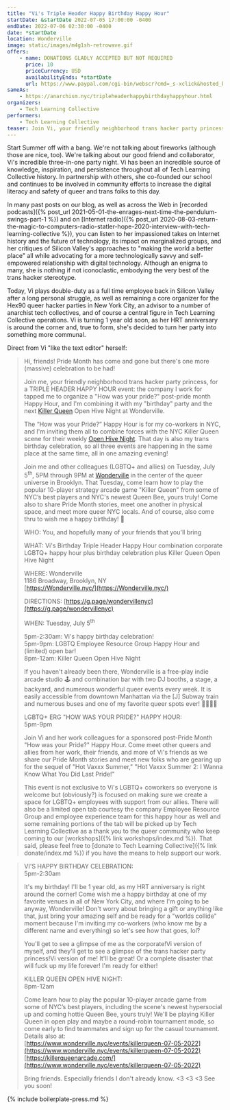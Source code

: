 ```yaml
---
title: "Vi's Triple Header Happy Birthday Happy Hour"
startDate: &startDate 2022-07-05 17:00:00 -0400
endDate: 2022-07-06 02:30:00 -0400
date: *startDate
location: Wonderville
image: static/images/m4g1sh-retrowave.gif
offers:
    - name: DONATIONS GLADLY ACCEPTED BUT NOT REQUIRED
      price: 10
      priceCurrency: USD
      availabilityEnds: *startDate
      url: https://www.paypal.com/cgi-bin/webscr?cmd=_s-xclick&hosted_button_id=PW4TUNMA53J3J&source=url
sameAs:
    - https://anarchism.nyc/tripleheaderhappybirthdayhappyhour.html
organizers:
    - Tech Learning Collective
performers:
    - Tech Learning Collective
teaser: Join Vi, your friendly neighborhood trans hacker party princess, for a TRIPLE HEADER HAPPY HOUR event. As an active member of an LGBTQ+ Employee Resource Group (ERG), Vi is hosting a post-Pride Month "How was your Pride?" Happy Hour with (limited) open bar tab, sponsored in partnership with her other employer and Tech Learning Collective. She's chosen to combine it with the next Killer Queen Open Hive Night plus her 1 year HRT anniversary. So come party with Vi, her colleagues "from work," the Tech Learning Collective staff and student body, and the NYC Killer Queen scene for a three-in-one birthday/Pride spectacular mashup celebrating NYC's newest up and coming hottie Queen Bee's 1-year traniversary!
---
```


Start Summer off with a bang. We're not talking about fireworks (although those are nice, too). We're talking about our good friend and collaborator, Vi's incredible three-in-one party night. Vi has been an incredible source of knowledge, inspiration, and persistence throughout all of Tech Learning Collective history. In partnership with others, she co-founded our school and continues to be involved in community efforts to increase the digital literacy and safety of queer and trans folks to this day.

In many past posts on our blog, as well as across the Web in [recorded podcasts]({% post_url 2021-05-01-the-enrages-next-time-the-pendulum-swings-part-1 %}) and on [Internet radio]({% post_url 2020-08-03-return-the-magic-to-computers-radio-statler-hope-2020-interview-with-tech-learning-collective %}), you can listen to her impassioned takes on Internet history and the future of technology, its impact on marginalized groups, and her critiques of Silicon Valley's approaches to "making the world a better place" all while advocating for a more technologically savvy and self-empowered relationship with digital technology. Although an enigma to many, she is nothing if not iconoclastic, embodying the very best of the trans hacker stereotype.

Today, Vi plays double-duty as a full time employee back in Silicon Valley after a long personal struggle, as well as remaining a core organizer for the Hex90 queer hacker parties in New York City, an advisor to a number of anarchist tech collectives, and of course a central figure in Tech Learning Collective operations. Vi is turning 1 year old soon, as her HRT anniversary is around the corner and, true to form, she's decided to turn her party into something more communal.

Direct from Vi "like the text editor" herself:

> Hi, friends! Pride Month has come and gone but there's one more (massive) celebration to be had!
>
> Join me, your friendly neighborhood trans hacker party princess, for a TRIPLE HEADER HAPPY HOUR event: the company I work for tapped me to organize a "How was your pride?" post-pride month Happy Hour, and I'm combining it with my "birthday" party and the next [Killer Queen](https://killerqueenarcade.com/) Open Hive Night at Wonderville.
>
> The “How was your Pride?” Happy Hour is for my co-workers in NYC, and I'm inviting them all to combine forces with the NYC Killer Queen scene for their weekly [Open Hive Night](https://www.wonderville.nyc/events/killerqueen-07-05-2022). That day is also my trans birthday celebration, so all three events are happening in the same place at the same time, all in one amazing evening!
>
> Join me and other colleagues (LGBTQ+ and allies) on Tuesday, July 5<sup>th</sup>, 5PM through 9PM at [Wonderville](https://wonderville.nyc/) in the center of the queer universe in Brooklyn. That Tuesday, come learn how to play the popular 10-player strategy arcade game "Killer Queen" from some of NYC’s best players and NYC's newest Queen Bee, yours truly! Come also to share Pride Month stories, meet one another in physical space, and meet more queer NYC locals. And of course, also come thru to wish me a happy birthday! 🎂
>
> WHO: You, and hopefully many of your friends that you'll bring
> 
> WHAT: Vi's Birthday Triple Header Happy Hour combination corporate LGBTQ+ happy hour plus birthday celebration plus Killer Queen Open Hive Night
>
> WHERE: Wonderville  
> 1186 Broadway, Brooklyn, NY  
> [https://Wonderville.nyc/](https://Wonderville.nyc/)
>
> DIRECTIONS: [https://g.page/wondervillenyc](https://g.page/wondervillenyc)
>
> WHEN: Tuesday, July 5<sup>th</sup>
>
> 5pm-2:30am: Vi's happy birthday celebration!  
> 5pm-9pm: LGBTQ Employee Resource Group Happy Hour and (limited) open bar!  
> 8pm-12am: Killer Queen Open Hive Night
>
> If you haven't already been there, Wonderville is a free-play indie arcade studio 🕹️ and combination bar with two DJ booths, a stage, a backyard, and numerous wonderful queer events every week. It is easily accessible from downtown Manhattan via the [J] Subway train and numerous buses and one of my favorite queer spots ever! 🏳️‍🌈🏳️‍⚧️
> 
> LGBTQ+ ERG "HOW WAS YOUR PRIDE?" HAPPY HOUR:  
> 5pm-9pm
>
> Join Vi and her work colleagues for a sponsored post-Pride Month "How was your Pride?" Happy Hour. Come meet other queers and allies from her work, their friends, and more of Vi's friends as we share our Pride Month stories and meet new folks who are gearing up for the sequel of "Hot Vaxxx Summer," "Hot Vaxxx Summer 2: I Wanna Know What You Did Last Pride!"
>
> This event is not exclusive to Vi's LGBTQ+ coworkers so everyone is welcome but (obviously?) is focused on making sure we create a space for LGBTQ+ employees with support from our allies. There will also be a limited open tab courtesy the company Employee Resource Group and employee experience team for this happy hour as well and some remaining portions of the tab will be picked up by Tech Learning Collective as a thank you to the queer community who keep coming to our [workshops]({% link workshops/index.md %}). That said, please feel free to [donate to Tech Learning Collective]({% link donate/index.md %}) if you have the means to help support our work.

> VI'S HAPPY BIRTHDAY CELEBRATION:  
> 5pm-2:30am
> 
> It's my birthday! I'll be 1 year old, as my HRT anniversary is right around the corner! Come wish me a happy birthday at one of my favorite venues in all of New York City, and where I'm going to be anyway, Wonderville! Don't worry about bringing a gift or anything like that, just bring your amazing self and be ready for a "worlds collide" moment because I'm inviting my co-workers (who know me by a different name and everything) so let's see how that goes, lol?
>
> You'll get to see a glimpse of me as the corporate!Vi version of myself, and they'll get to see a glimpse of the trans hacker party princess!Vi version of me! It'll be great! Or a complete disaster that will fuck up my life forever! I'm ready for either!
>
> KILLER QUEEN OPEN HIVE NIGHT:  
> 8pm-12am
>
> Come learn how to play the popular 10-player arcade game from some of NYC’s best players, including the scene's newest hypersocial up and coming hottie Queen Bee, yours truly! We'll be playing Killer Queen in open play and maybe a round-robin tournament mode, so come early to find teammates and sign up for the casual tournament. Details also at:  
[https://www.wonderville.nyc/events/killerqueen-07-05-2022](https://www.wonderville.nyc/events/killerqueen-07-05-2022)  
[https://killerqueenarcade.com/](https://www.wonderville.nyc/events/killerqueen-07-05-2022)
>
> Bring friends. Especially friends I don't already know. <3 <3 <3 See you soon!

{% include boilerplate-press.md %}
